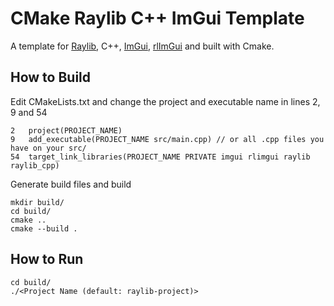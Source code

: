 # CMake Raylib C++ ImGui Template
A template for <a href="https://github.com/raysan5/raylib">Raylib</a>, C++, <a href="https://github.com/ocornut/imgui">ImGui</a>, <a href="https://github.com/raylib-extras/rlImGui">rlImGui</a> and built with Cmake.

## How to Build
Edit CMakeLists.txt and change the project and executable name in lines 2, 9 and 54
```
2   project(PROJECT_NAME)
9   add_executable(PROJECT_NAME src/main.cpp) // or all .cpp files you have on your src/
54  target_link_libraries(PROJECT_NAME PRIVATE imgui rlimgui raylib raylib_cpp)
```
Generate build files and build
```
mkdir build/
cd build/
cmake ..
cmake --build .
```
## How to Run
```
cd build/
./<Project Name (default: raylib-project)>
```
